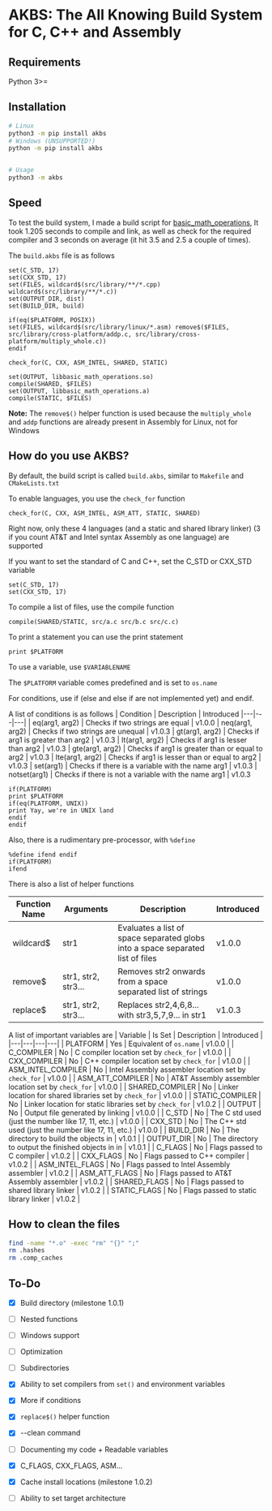 # AKBS: The **A**ll **K**nowing **B**uild **S**ystem for C, C++ and Assembly

## Requirements
Python 3>=

## Installation
```bash
# Linux
python3 -m pip install akbs
# Windows (UNSUPPORTED!)
python -m pip install akbs


# Usage
python3 -m akbs
```
## Speed
To test the build system, I made a build script for [basic_math_operations](https://github.com/avighnac/basic_math_operations),
It took 1.205 seconds to compile and link, as well as check for the required compiler and 3 seconds on average (it hit 3.5 and 2.5 a couple of times).

The `build.akbs` file is as follows
```
set(C_STD, 17)
set(CXX_STD, 17)
set(FILES, wildcard$(src/library/**/*.cpp) wildcard$(src/library/**/*.c))
set(OUTPUT_DIR, dist)
set(BUILD_DIR, build)

if(eq($PLATFORM, POSIX))
set(FILES, wildcard$(src/library/linux/*.asm) remove$($FILES, src/library/cross-platform/addp.c, src/library/cross-platform/multiply_whole.c))
endif

check_for(C, CXX, ASM_INTEL, SHARED, STATIC)

set(OUTPUT, libbasic_math_operations.so)
compile(SHARED, $FILES)
set(OUTPUT, libbasic_math_operations.a)
compile(STATIC, $FILES)
```
**Note:** The `remove$()` helper function is used because the `multiply_whole` and `addp` functions are already present in Assembly for Linux, not for Windows

## How do you use AKBS?
By default, the build script is called `build.akbs`, similar to `Makefile` and `CMakeLists.txt`

To enable languages, you use the `check_for` function
```
check_for(C, CXX, ASM_INTEL, ASM_ATT, STATIC, SHARED)
```
Right now, only these 4 languages (and a static and shared library linker) (3 if you count AT&T and Intel syntax Assembly as one language) are supported

If you want to set the standard of C and C++, set the C_STD or CXX_STD variable
```
set(C_STD, 17)
set(CXX_STD, 17)
```

To compile a list of files, use the compile function
```
compile(SHARED/STATIC, src/a.c src/b.c src/c.c)
```

To print a statement you can use the print statement
```
print $PLATFORM
```
To use a variable, use `$VARIABLENAME`

The `$PLATFORM` variable comes predefined and is set to `os.name`

For conditions, use if (else and else if are not implemented yet) and endif.


A list of conditions is as follows
| Condition | Description | Introduced
|---|---|---|
| eq(arg1, arg2) | Checks if two strings are equal | v1.0.0
| neq(arg1, arg2) | Checks if two strings are unequal | v1.0.3
| gt(arg1, arg2) | Checks if arg1 is greater than arg2 | v1.0.3
| lt(arg1, arg2) | Checks if arg1 is lesser than arg2 | v1.0.3
| gte(arg1, arg2) | Checks if arg1 is greater than or equal to arg2 | v1.0.3
| lte(arg1, arg2) | Checks if arg1 is lesser than or equal to arg2 | v1.0.3
| set(arg1) | Checks if there is a variable with the name arg1 | v1.0.3 
| notset(arg1) | Checks if there is not a variable with the name arg1 | v1.0.3 



```
if(PLATFORM)
print $PLATFORM
if(eq(PLATFORM, UNIX))
print Yay, we're in UNIX land
endif
endif
```

Also, there is a rudimentary pre-processor, with `%define`

```
%define ifend endif
if(PLATFORM)
ifend
```

There is also a list of helper functions

| Function Name | Arguments | Description | Introduced
|---|---|---|---|
| wildcard$ | str1 | Evaluates a list of space separated globs into a space separated list of files | v1.0.0
| remove$ | str1, str2, str3... | Removes str2 onwards from a space separated list of strings | v1.0.0
| replace$ | str1, str2, str3... | Replaces str2,4,6,8... with str3,5,7,9... in str1 | v1.0.3

A list of important variables are
| Variable | Is Set | Description | Introduced |
|---|---|---|---|
| PLATFORM | Yes | Equivalent of `os.name` | v1.0.0 |
| C_COMPILER | No | C compiler location set by `check_for` | v1.0.0 |
| CXX_COMPILER | No | C++ compiler location set by `check_for` | v1.0.0 |
| ASM_INTEL_COMPILER | No | Intel Assembly assembler location set by `check_for` | v1.0.0 |
| ASM_ATT_COMPILER | No | AT&T Assembly assembler location set by `check_for` | v1.0.0 |
| SHARED_COMPILER | No | Linker location for shared libraries set by `check_for` | v1.0.0 |
| STATIC_COMPILER | No | Linker location for static libraries set by `check_for` | v1.0.2 |
| OUTPUT | No | Output file generated by linking | v1.0.0 |
| C_STD | No | The C std used (just the number like 17, 11, etc.) | v1.0.0 |
| CXX_STD | No | The C++ std used (just the number like 17, 11, etc.) | v1.0.0 |
| BUILD_DIR | No | The directory to build the objects in | v1.0.1 |
| OUTPUT_DIR | No | The directory to output the finished objects in in | v1.0.1 |
| C_FLAGS | No | Flags passed to C compiler | v1.0.2 |
| CXX_FLAGS | No | Flags passed to C++ compiler | v1.0.2 |
| ASM_INTEL_FLAGS | No | Flags passed to Intel Assembly assembler | v1.0.2 |
| ASM_ATT_FLAGS | No | Flags passed to AT&T Assembly assembler | v1.0.2 |
| SHARED_FLAGS | No | Flags passed to shared library linker | v1.0.2 |
| STATIC_FLAGS | No | Flags passed to static library linker | v1.0.2 |

## How to clean the files
```bash
find -name "*.o" -exec "rm" "{}" ";"
rm .hashes 
rm .comp_caches
```

## To-Do
* [x] Build directory (milestone 1.0.1)
* [ ] Nested functions
* [ ] Windows support
* [ ] Optimization
* [ ] Subdirectories
* [x] Ability to set compilers from `set()` and environment variables
* [x] More if conditions
* [x] `replace$()` helper function
* [x] --clean command
* [ ] Documenting my code + Readable variables
* [x] C_FLAGS, CXX_FLAGS, ASM...
* [x] Cache install locations (milestone 1.0.2)
* [ ] Ability to set target architecture

